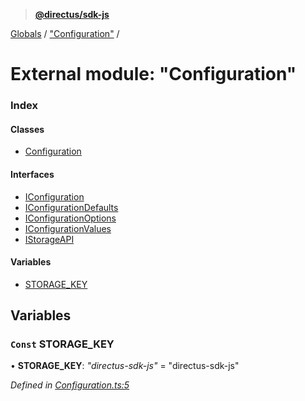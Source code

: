 > **[@directus/sdk-js](../README.md)**

[Globals](../README.md) / ["Configuration"](_configuration_.md) /

# External module: "Configuration"

### Index

#### Classes

* [Configuration](../classes/_configuration_.configuration.md)

#### Interfaces

* [IConfiguration](../interfaces/_configuration_.iconfiguration.md)
* [IConfigurationDefaults](../interfaces/_configuration_.iconfigurationdefaults.md)
* [IConfigurationOptions](../interfaces/_configuration_.iconfigurationoptions.md)
* [IConfigurationValues](../interfaces/_configuration_.iconfigurationvalues.md)
* [IStorageAPI](../interfaces/_configuration_.istorageapi.md)

#### Variables

* [STORAGE_KEY](_configuration_.md#const-storage_key)

## Variables

### `Const` STORAGE_KEY

• **STORAGE_KEY**: *"directus-sdk-js"* = "directus-sdk-js"

*Defined in [Configuration.ts:5](https://github.com/direcuts/sdk-js/tree/master/Configuration.ts#L5)*